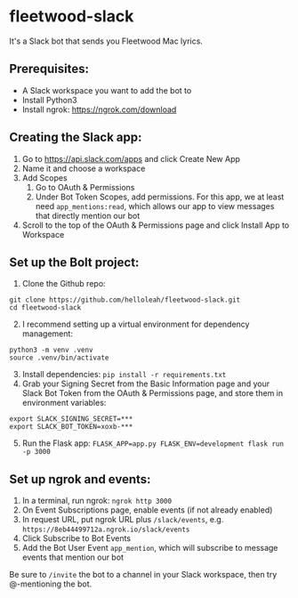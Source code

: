 # fleetwood-slack

It's a Slack bot that sends you Fleetwood Mac lyrics.

## Prerequisites:
- A Slack workspace you want to add the bot to
- Install Python3
- Install ngrok: https://ngrok.com/download

## Creating the Slack app:
1. Go to https://api.slack.com/apps and click Create New App
2. Name it and choose a workspace
3. Add Scopes
    1. Go to OAuth & Permissions
    2. Under Bot Token Scopes, add permissions. For this app, we at least need `app_mentions:read`, which allows our app to view messages that directly mention our bot
4. Scroll to the top of the OAuth & Permissions page and click Install App to Workspace

## Set up the Bolt project:
1. Clone the Github repo: 
```
git clone https://github.com/helloleah/fleetwood-slack.git
cd fleetwood-slack
```
2. I recommend setting up a virtual environment for dependency management: 
```		
python3 -m venv .venv
source .venv/bin/activate
```
3. Install dependencies: `pip install -r requirements.txt`
4. Grab your Signing Secret from the Basic Information page and your Slack Bot Token from the OAuth & Permissions page, and store them in environment variables:
``` 
export SLACK_SIGNING_SECRET=***
export SLACK_BOT_TOKEN=xoxb-***
```
5. Run the Flask app: `FLASK_APP=app.py FLASK_ENV=development flask run -p 3000`

## Set up ngrok and events:
1. In a terminal, run ngrok: `ngrok http 3000`
2. On Event Subscriptions page, enable events (if not already enabled)
3. In request URL, put ngrok URL plus `/slack/events`, e.g. `https://8eb44499712a.ngrok.io/slack/events`
4. Click Subscribe to Bot Events
5. Add the Bot User Event `app_mention`, which will subscribe to message events that mention our bot

Be sure to `/invite` the bot to a channel in your Slack workspace, then try @-mentioning the bot. 

